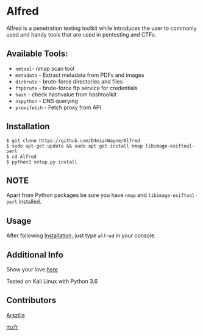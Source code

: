 # Alfred
Alfred is a penetration testing toolkit while introduces the user to commonly used and handy tools that are used in 
pentesting and CTFs.

## Available Tools:
- `nmtool`- nmap scan tool
- `metadata` - Extract metadata from PDFs and images
- `dirbrute` - brute-force directories and files
- `ftpbrute` - brute-force ftp service for credentials
- `hash` - check hashvalue from hashtoolkit
- `nspython` - DNS querying
- `proxifetch` - Fetch proxy from API

## Installation
```
$ git clone https://github.com/D4mianWayne/Alfred
$ sudo apt-get update && sudo apt-get install nmap libimage-exiftool-perl
$ cd Alfred
$ python3 setup.py install
```

## NOTE
Apart from Python packages be sure you have  `nmap` and `libimage-exiftool-perl` installed.

## Usage
After following [Installation](#Installation), just type `alfred` in your console.

## Additional Info
Show your love [here][Say Thanks]

Tested on Kali Linux with Python 3.6

## Contributors
[Arszilla][Arszilla]

[mzfr][mzfr]


[Say Thanks]: https://saythanks.io/to/D4mianWayne
[Arszilla]:     https://github.com/Arzilla
[mzfr]:         https://github.com/mzfr


